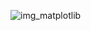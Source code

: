 ![img_matplotlib](https://user-images.githubusercontent.com/55586349/115344573-275bb580-a1e0-11eb-89e4-468653ffb30b.png)

